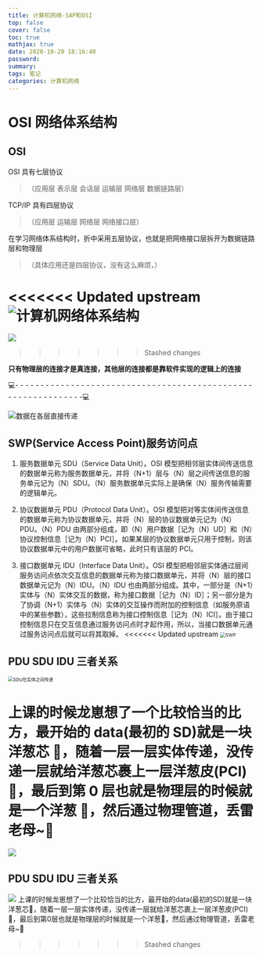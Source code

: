 ```yaml
---
title: 计算机网络-SAP和OSI
top: false
cover: false
toc: true
mathjax: true
date: 2020-10-20 18:16:40
password:
summary:
tags: 笔记
categories: 计算机网络
---
```


# OSI 网络体系结构

## OSI

OSI 具有七层协议

> （应用层 表示层 会话层 运输层 网络层 数据链路层）

TCP/IP 具有四层协议

> （应用层 运输层 网络层 网络接口层）

在学习网络体系结构时，折中采用五层协议，也就是把网络接口层拆开为数据链路层和物理层

> （具体应用还是四层协议，没有这么麻烦，）

<<<<<<< Updated upstream
![计算机网络体系结构](<img src="https://raw.githubusercontent.com/HUMBLEDADDY/ImageHosting/master/img/20201021174526.png"/>)
=======
![](https://raw.githubusercontent.com/HUMBLEDADDY/ImageHosting/master/img/20201021174526.png)
>>>>>>> Stashed changes

**只有物理层的连接才是真连接，其他层的连接都是靠软件实现的逻辑上的连接**

 :computer:\- - - - - - - - - - - - - - - - - - - - - - - - - - - - - - - - - - - - - - - - - - - - - - - - - - - - - - - - - - - - - -:computer:

![数据在各层直接传递](https://raw.githubusercontent.com/HUMBLEDADDY/ImageHosting/master/img/a.png)

## SWP(Service Access Point)服务访问点

1. 服务数据单元 SDU（Service Data Unit）。OSI 模型把相邻层实体间传送信息的数据单元称为服务数据单元，并将（N+1）层与（N）层之间传送信息的服务单元记为（N）SDU。（N）服务数据单元实际上是确保（N）服务传输需要的逻辑单元。

2. 协议数据单元 PDU（Protocol Data Unit）。OSI 模型把对等实体间传送信息的数据单元称为协议数据单元，并将（N）层的协议数据单元记为（N）PDU。（N）PDU 由两部分组成，即（N）用户数据［记为（N）UD］和（N）协议控制信息［记为（N）PCI］。如果某层的协议数据单元只用于控制，则该协议数据单元中的用户数据可省略，此时只有该层的 PCI。

3. 接口数据单元 IDU（Interface Data Unit）。OSI 模型把相邻层实体通过层间服务访问点依次交互信息的数据单元称为接口数据单元，并将（N）层的接口数据单元记为（N）IDU。（N）IDU 也由两部分组成。其中，一部分是（N+1）实体与（N）实体交互的数据，称为接口数据［记为（N）ID］；另一部分是为了协调（N+1）实体与（N）实体的交互操作而附加的控制信息（如服务原语中的某些参数），这些拉制信息称为接口控制信息［记为（N）ICI］。由于接口控制信息只在交互信息通过服务访问点时才起作用，所以，当接口数据单元通过服务访问点后就可以将其取掉。
<<<<<<< Updated upstream
   <img alt="SWP" src="https://raw.githubusercontent.com/HUMBLEDADDY/ImageHosting/master/img/test.png" style="zoom: 67%;" />

## PDU SDU IDU 三者关系

   <img src="https://raw.githubusercontent.com/HUMBLEDADDY/ImageHosting/master/img/test1.png" alt="SDU在实体之间传递" style="zoom: 64%;" />

上课的时候龙崽想了一个比较恰当的比方，最开始的 data(最初的 SD)就是一块洋葱芯 🧅，随着一层一层实体传递，没传递一层就给洋葱芯裹上一层洋葱皮(PCI)🧅，最后到第 0 层也就是物理层的时候就是一个洋葱 🧅，然后通过物理管道，丢雷老母~🧅
=======
   ![](https://raw.githubusercontent.com/HUMBLEDADDY/ImageHosting/master/img/test.png)

## PDU SDU IDU 三者关系

   ![](https://raw.githubusercontent.com/HUMBLEDADDY/ImageHosting/master/img/test1.png)
上课的时候龙崽想了一个比较恰当的比方，最开始的data(最初的SD)就是一块洋葱芯🧅，随着一层一层实体传递，没传递一层就给洋葱芯裹上一层洋葱皮(PCI)🧅，最后到第0层也就是物理层的时候就是一个洋葱🧅，然后通过物理管道，丢雷老母~🧅
>>>>>>> Stashed changes
